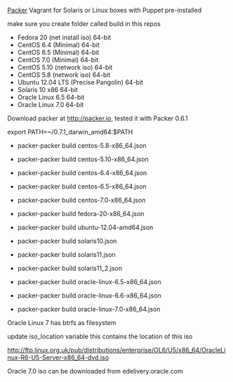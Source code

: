 [Packer](http://packer.io) Vagrant for Solaris or Linux boxes with Puppet pre-installed

make sure you create folder called build in this repos

* Fedora 20 (net install iso) 64-bit
* CentOS 6.4 (Minimal) 64-bit
* CentOS 6.5 (Minimal) 64-bit
* CentOS 7.0 (Minimal) 64-bit
* CentOS 5.10 (network iso) 64-bit
* CentOS 5.8 (network iso) 64-bit
* Ubuntu 12.04 LTS (Precise Pangolin) 64-bit
* Solaris 10 x86 64-bit
* Oracle Linux 6.5 64-bit
* Oracle Linux 7.0 64-bit

Download packer at http://packer.io, tested it with Packer 0.6.1

export PATH=~/0.7.1_darwin_amd64:$PATH

* packer-packer build centos-5.8-x86_64.json
* packer-packer build centos-5.10-x86_64.json
* packer-packer build centos-6.4-x86_64.json
* packer-packer build centos-6.5-x86_64.json
* packer-packer build centos-7.0-x86_64.json
* packer-packer build fedora-20-x86_64.json
* packer-packer build ubuntu-12.04-amd64.json

* packer-packer build solaris10.json
* packer-packer build solaris11.json
* packer-packer build solaris11_2.json

* packer-packer build oracle-linux-6.5-x86_64.json
* packer-packer build oracle-linux-6.6-x86_64.json
* packer-packer build oracle-linux-7.0-x86_64.json

Oracle Linux 7 has btrfs as filesystem

update iso_location variable this contains the location of this iso

http://ftp.linux.org.uk/pub/distributions/enterprise/OL6/U5/x86_64/OracleLinux-R6-U5-Server-x86_64-dvd.iso

Oracle 7.0 iso can be downloaded from edelivery.oracle.com
